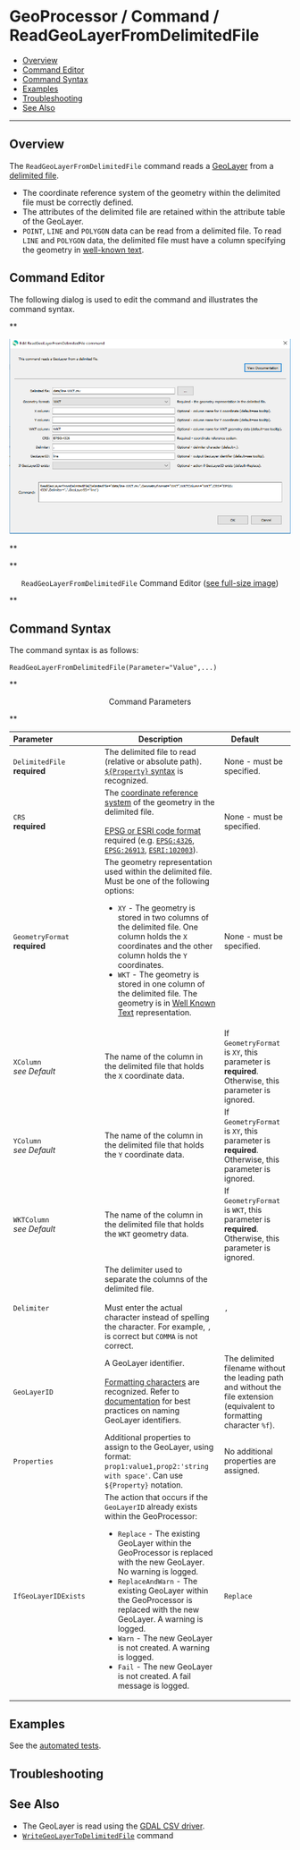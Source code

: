 # GeoProcessor / Command / ReadGeoLayerFromDelimitedFile #

*   [Overview](#overview)
*   [Command Editor](#command-editor)
*   [Command Syntax](#command-syntax)
*   [Examples](#examples)
*   [Troubleshooting](#troubleshooting)
*   [See Also](#see-also)

-------------------------

## Overview ##

The `ReadGeoLayerFromDelimitedFile` command reads a [GeoLayer](../../introduction/introduction.md#geolayer)
from a [delimited file](https://en.wikipedia.org/wiki/Delimiter-separated_values). 

*   The coordinate reference system of the geometry within the delimited file must be correctly defined.
*   The attributes of the delimited file are retained within the attribute table of the GeoLayer.
*   `POINT`, `LINE` and `POLYGON` data can be read from a delimited file.
    To read `LINE` and `POLYGON` data,
    the delimited file must have a column specifying the geometry in [well-known text](https://en.wikipedia.org/wiki/Well-known_text).

## Command Editor ##

The following dialog is used to edit the command and illustrates the command syntax.

**<p style="text-align: center;">
![ReadGeoLayerFromDelimitedFile](ReadGeoLayerFromDelimitedFile.png)
</p>**

**<p style="text-align: center;">
`ReadGeoLayerFromDelimitedFile` Command Editor (<a href="../ReadGeoLayerFromDelimitedFile.png">see full-size image</a>)
</p>**

## Command Syntax ##

The command syntax is as follows:

```text
ReadGeoLayerFromDelimitedFile(Parameter="Value",...)
```
**<p style="text-align: center;">
Command Parameters
</p>**

|**Parameter**&nbsp;&nbsp;&nbsp;&nbsp;&nbsp;&nbsp;&nbsp;&nbsp;&nbsp;&nbsp;&nbsp;&nbsp;&nbsp;&nbsp;&nbsp;&nbsp;&nbsp;&nbsp;&nbsp;&nbsp;&nbsp; | **Description** | **Default**&nbsp;&nbsp;&nbsp;&nbsp;&nbsp;&nbsp;&nbsp;&nbsp;&nbsp;&nbsp; |
| --------------|-----------------|----------------- |
| `DelimitedFile`<br>**required** | The delimited file to read (relative or absolute path). [`${Property}` syntax](../../introduction/introduction.md#geoprocessor-properties-property) is recognized.| None - must be specified. |
| `CRS`<br>**required** | The [coordinate reference system](https://en.wikipedia.org/wiki/Spatial_reference_system) of the geometry in the delimited file. <br><br>[EPSG or ESRI code format](http://spatialreference.org/ref/epsg/) required (e.g. [`EPSG:4326`](http://spatialreference.org/ref/epsg/4326/), [`EPSG:26913`](http://spatialreference.org/ref/epsg/nad83-utm-zone-13n/), [`ESRI:102003`](http://spatialreference.org/ref/esri/usa-contiguous-albers-equal-area-conic/)).|None - must be specified. |
| `GeometryFormat`<br>**required** | The geometry representation used within the delimited file. Must be one of the following options:<ul><li>`XY` - The geometry is stored in two columns of the delimited file. One column holds the `X` coordinates and the other column holds the `Y` coordinates.</li><li>`WKT` - The geometry is stored in one column of the delimited file. The geometry is in [Well Known Text](https://en.wikipedia.org/wiki/Well-known_text) representation.</li></ul>|None - must be specified. |
| `XColumn`<br>*see Default* | The name of the column in the delimited file that holds the `X` coordinate data.|If `GeometryFormat` is `XY`, this parameter is **required**. Otherwise, this parameter is ignored. |
| `YColumn`<br>*see Default* | The name of the column in the delimited file that holds the `Y` coordinate data.|If `GeometryFormat` is `XY`, this parameter is **required**. Otherwise, this parameter is ignored. |
| `WKTColumn`<br>*see Default* | The name of the column in the delimited file that holds the `WKT` geometry data.|If `GeometryFormat` is `WKT`, this parameter is **required**. Otherwise, this parameter is ignored. |
| `Delimiter` | The delimiter used to separate the columns of the delimited file.<br><br> Must enter the actual character instead of spelling the character. For example, `,` is correct but `COMMA` is not correct.|`,`|
| `GeoLayerID` | A GeoLayer identifier. <br><br>[Formatting characters](../../introduction/introduction.md#geolayer-property-format-specifiers) are recognized. Refer to [documentation](../../best-practices/geolayer-identifiers.md) for best practices on naming GeoLayer identifiers.| The delimited filename without the leading path and without the file extension (equivalent to formatting character `%f`). |
| `Properties` | Additional properties to assign to the GeoLayer, using format: `prop1:value1,prop2:'string with space'`.  Can use `${Property}` notation.  | No additional properties are assigned. |
| `IfGeoLayerIDExists` | The action that occurs if the `GeoLayerID` already exists within the GeoProcessor:<ul><li>`Replace` - The existing GeoLayer within the GeoProcessor is replaced with the new GeoLayer. No warning is logged.</li><li>`ReplaceAndWarn` - The existing GeoLayer within the GeoProcessor is replaced with the new GeoLayer. A warning is logged.</li><li>`Warn` - The new GeoLayer is not created. A warning is logged.</li><li>`Fail` - The new GeoLayer is not created. A fail message is logged.</li></ul> | `Replace` | 

## Examples ##

See the [automated tests](https://github.com/OpenWaterFoundation/owf-app-geoprocessor-python-test/tree/main/test/commands/ReadGeoLayerFromDelimitedFile).

## Troubleshooting ##

## See Also ##

*   The GeoLayer is read using the [GDAL CSV driver](https://gdal.org/drivers/vector/csv.html#vector-csv).
*   [`WriteGeoLayerToDelimitedFile`](../WriteGeoLayerToDelimitedFile/WriteGeoLayerToDelimitedFile.md) command
